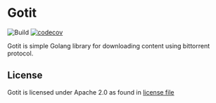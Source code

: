# Gotit

![Build](https://github.com/anivanovic/gotit/actions/workflows/go.yml/badge.svg)
[![codecov](https://codecov.io/gh/anivanovic/gotit/branch/master/graph/badge.svg?token=IS0QQCOA0R)](https://codecov.io/gh/anivanovic/gotit)

Gotit is simple Golang library for downloading content using bittorrent protocol.

## License

Gotit is licensed under Apache 2.0 as found in [license file](LICENSE)